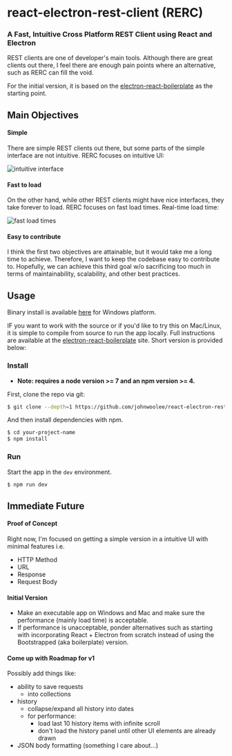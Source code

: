 # react-electron-rest-client (RERC)

### A Fast, Intuitive Cross Platform REST Client using React and Electron
REST clients are one of developer's main tools. Although there are great clients out there, I feel there are enough pain points where an alternative, such as RERC can fill the void. 

For the initial version, it is based on the [electron-react-boilerplate](https://github.com/chentsulin/electron-react-boilerplate) as the starting point.

## Main Objectives

#### Simple
There are simple REST clients out there, but some parts of the simple interface are not intuitive. RERC focuses on intuitive UI:

![intuitive interface](https://user-images.githubusercontent.com/5439943/42554895-6282606a-849b-11e8-8601-860848640326.gif)

#### Fast to load
On the other hand, while other REST clients might have nice interfaces, they take forever to load. RERC focuses on fast load times. Real-time load time:

![fast load times](https://user-images.githubusercontent.com/5439943/42554806-1cf0dc5c-849b-11e8-9ef4-e833cb8810ce.gif)

#### Easy to contribute
I think the first two objectives are attainable, but it would take me a long time to achieve. Therefore, I want to keep the codebase easy to contribute to. Hopefully, we can achieve this third goal w/o sacrificing too much in terms of maintainability, scalability, and other best practices.

## Usage
Binary install is available [here](https://github.com/johnwoolee/react-electron-rest-client/releases) for Windows platform.

IF you want to work with the source or if you'd like to try this on Mac/Linux, it is simple to compile from source to run the app locally. Full instructions are available at the [electron-react-boilerplate](https://github.com/chentsulin/electron-react-boilerplate) site. Short version is provided below:

### Install

* **Note: requires a node version >= 7 and an npm version >= 4.**

First, clone the repo via git:

```bash
$ git clone --depth=1 https://github.com/johnwoolee/react-electron-rest-client.git your-project-name
```

And then install dependencies with npm.

```bash
$ cd your-project-name
$ npm install
```

### Run

Start the app in the `dev` environment.

```bash
$ npm run dev
```

## Immediate Future
#### Proof of Concept
Right now, I'm focused on getting a simple version in a intuitive UI with minimal features i.e. 
- HTTP Method
- URL
- Response
- Request Body

#### Initial Version
- Make an executable app on Windows and Mac and make sure the performance (mainly load time) is acceptable.
- If performance is unacceptable, ponder alternatives such as starting with incorporating React + Electron from scratch instead of using the Bootstrapped (aka boilerplate) version. 

#### Come up with Roadmap for v1
Possibly add things like:
- ability to save requests
  - into collections
- history
  - collapse/expand all history into dates
  - for performance:
    - load last 10 history items with infinite scroll
    - don't load the history panel until other UI elements are already drawn
- JSON body formatting (something I care about...)
